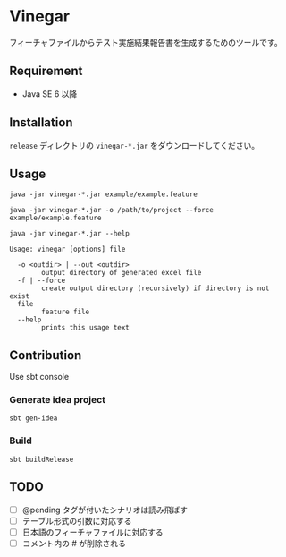 Vinegar
=======

フィーチャファイルからテスト実施結果報告書を生成するためのツールです。

## Requirement

* Java SE 6 以降

## Installation

`release` ディレクトリの `vinegar-*.jar` をダウンロードしてください。

## Usage

```
java -jar vinegar-*.jar example/example.feature
```

```
java -jar vinegar-*.jar -o /path/to/project --force example/example.feature
```

```
java -jar vinegar-*.jar --help
```

```
Usage: vinegar [options] file

  -o <outdir> | --out <outdir>
        output directory of generated excel file
  -f | --force
        create output directory (recursively) if directory is not exist
  file
        feature file
  --help
        prints this usage text
```

## Contribution

Use sbt console

### Generate idea project

```
sbt gen-idea
```

### Build

```
sbt buildRelease
```

## TODO

- [ ] @pending タグが付いたシナリオは読み飛ばす
- [ ] テーブル形式の引数に対応する
- [ ] 日本語のフィーチャファイルに対応する
- [ ] コメント内の # が削除される
